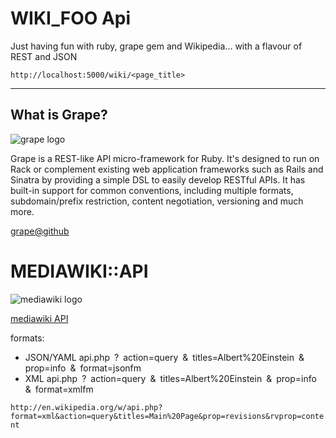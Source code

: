 # WIKI_FOO Api

Just having fun with ruby, grape gem and Wikipedia... with a flavour of REST and JSON

`http://localhost:5000/wiki/<page_title>`

---

## What is Grape?

![grape logo](https://github.com/intridea/grape/wiki/grape_logo.png)

Grape is a REST-like API micro-framework for Ruby. It's designed to run on Rack
or complement existing web application frameworks such as Rails and Sinatra by
providing a simple DSL to easily develop RESTful APIs. It has built-in support
for common conventions, including multiple formats, subdomain/prefix restriction,
content negotiation, versioning and much more.

[grape@github](https://github.com/intridea/grape)

# MEDIAWIKI::API

![mediawiki logo](http://upload.wikimedia.org/wikipedia/commons/1/1c/MediaWiki_logo.png)

[mediawiki API](http://www.mediawiki.org/wiki/API:Main_page)

formats: 

* JSON/YAML
  api.php ? action=query & titles=Albert%20Einstein & prop=info & format=jsonfm
* XML
  api.php ? action=query & titles=Albert%20Einstein & prop=info & format=xmlfm

`http://en.wikipedia.org/w/api.php?format=xml&action=query&titles=Main%20Page&prop=revisions&rvprop=content`

